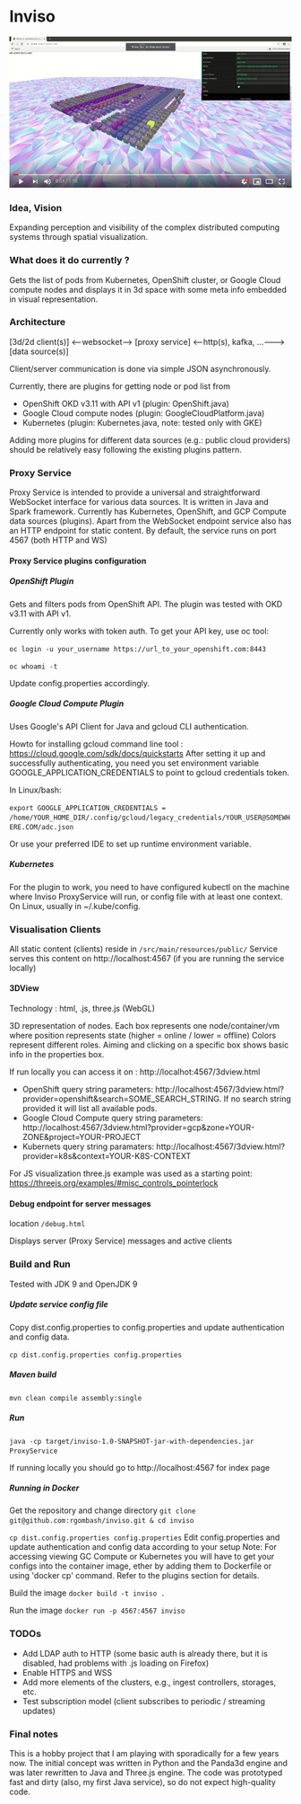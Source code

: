 # Inviso

[![Screen capture video](https://raw.githubusercontent.com/rgombash/inviso/master/inviso_screenshot.png)](https://youtu.be/b5nJMbBpMWQ "Screen capture video")

### Idea, Vision

Expanding perception and visibility of the complex distributed computing systems through spatial visualization.

### What does it do currently ?

Gets the list of pods from Kubernetes, OpenShift cluster, or Google Cloud compute nodes and displays it in 3d space with some meta info embedded in visual representation.

### Architecture

[3d/2d client(s)] <--websocket--> [proxy service] <--http(s), kafka, ...---> [data source(s)]

Client/server communication is done via simple JSON asynchronously.

Currently, there are plugins for getting node or pod list from
* OpenShift OKD v3.11 with API v1 (plugin: OpenShift.java) 
* Google Cloud compute nodes (plugin: GoogleCloudPlatform.java)  
* Kubernetes (plugin: Kubernetes.java, note: tested only with GKE)

Adding more plugins for different data sources (e.g.: public cloud providers) should be relatively easy following the existing plugins pattern.

### Proxy Service

Proxy Service is intended to provide a universal and straightforward WebSocket interface for various data sources.
It is written in Java and Spark framework. Currently has Kubernetes, OpenShift, and GCP Compute data sources (plugins).
Apart from the WebSocket endpoint service also has an HTTP endpoint for static content. 
By default, the service runs on port 4567 (both HTTP and WS)

#### Proxy Service plugins configuration

##### OpenShift Plugin

Gets and filters pods from OpenShift API. The plugin was tested with OKD v3.11 with API v1.

Currently only works with token auth. 
To get your API key, use oc tool: 

`oc login -u your_username https://url_to_your_openshift.com:8443`

`oc whoami -t` 

Update config.properties accordingly.

##### Google Cloud Compute Plugin

Uses Google's API Client for Java and gcloud CLI authentication.  

Howto for installing gcloud command line tool : https://cloud.google.com/sdk/docs/quickstarts
After setting it up and successfully authenticating, you need you set environment variable GOOGLE_APPLICATION_CREDENTIALS to point to gcloud credentials token.

In Linux/bash: 

`export GOOGLE_APPLICATION_CREDENTIALS = /home/YOUR_HOME_DIR/.config/gcloud/legacy_credentials/YOUR_USER@SOMEWHERE.COM/adc.json`

Or use your preferred IDE to set up runtime environment variable.   

##### Kubernetes

For the plugin to work, you need to have configured kubectl on the machine where Inviso ProxyService will run, or config file with at least one context. On Linux, usually in ~/.kube/config.

### Visualisation Clients

All static content (clients) reside in `/src/main/resources/public/`
Service serves this content on http://localhost:4567 (if you are running the service locally)

#### 3DView 

Technology : html, .js, three.js (WebGL)

3D representation of nodes. Each box represents one node/container/vm where position represents state (higher = online / lower = offline)
Colors represent different roles. Aiming and clicking on a specific box shows basic info in the properties box.

If run locally you can access it on : http://localhot:4567/3dview.html

* OpenShift query string parameters: http://localhost:4567/3dview.html?provider=openshift&search=SOME_SEARCH_STRING. If no search string provided it will list all available pods.
* Google Cloud Compute query string parameters: http://localhost:4567/3dview.html?provider=gcp&zone=YOUR-ZONE&project=YOUR-PROJECT
* Kubernets query string paramaters: http://localhost:4567/3dview.html?provider=k8s&context=YOUR-K8S-CONTEXT

For JS visualization three.js example was used as a starting point: https://threejs.org/examples/#misc_controls_pointerlock

#### Debug endpoint for server messages

location `/debug.html`

Displays server (Proxy Service) messages and active clients

### Build and Run

Tested with JDK 9 and OpenJDK 9 

##### Update service config file

Copy dist.config.properties to config.properties and update authentication and config data.

`cp dist.config.properties config.properties`

##### Maven build

`mvn clean compile assembly:single`

##### Run

`java -cp target/inviso-1.0-SNAPSHOT-jar-with-dependencies.jar ProxyService`

If running locally you should go to http://localhost:4567 for index page

##### Running in Docker

Get the repository and change directory
`git clone git@github.com:rgombash/inviso.git & cd inviso`

`cp dist.config.properties config.properties`
Edit config.properties and update authentication and config data according to your setup
Note: For accessing viewing GC Compute or Kubernetes you will have to get your configs into the container image, ether by adding them to Dockerfile or using 'docker cp' command. Refer to the plugins section for details.

Build the image
`docker build -t inviso .`

Run the image
`docker run -p 4567:4567 inviso`

### TODOs
* Add LDAP auth to HTTP (some basic auth is already there, but it is disabled, had problems with .js loading on Firefox)
* Enable HTTPS and WSS
* Add more elements of the clusters, e.g., ingest controllers, storages, etc. 
* Test subscription model (client subscribes to periodic / streaming updates)

### Final notes
This is a hobby project that I am playing with sporadically for a few years now. The initial concept was written in Python and the Panda3d engine and was later rewritten to Java and Three.js engine.
The code was prototyped fast and dirty (also, my first Java service), so do not expect high-quality code.
